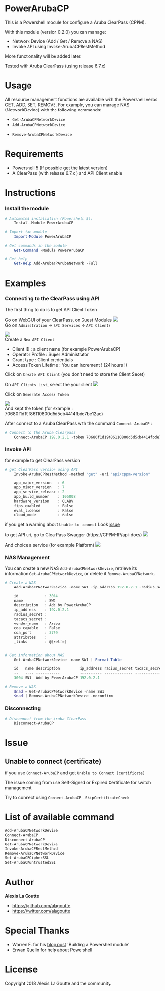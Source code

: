 
# PowerArubaCP

This is a Powershell module for configure a Aruba ClearPass (CPPM).

With this module (version 0.2.0) you can manage:

- Network Device (Add / Get / Remove a NAS)
- Invoke API using Invoke-ArubaCPRestMethod

More functionality will be added later.

Tested with Aruba ClearPass (using release 6.7.x)

# Usage

All resource management functions are available with the Powershell verbs GET, ADD, SET, REMOVE. 
For example, you can manage NAS (NetworkDevice) with the following commands:
- `Get-ArubaCPNetworkDevice`
- `Add-ArubaCPNetworkDevice`
<!--- `Set-ArubaSWVlans`-->
- `Remove-ArubaCPNetworkDevice`

# Requirements

- Powershell 5 (If possible get the latest version)
- A ClearPass (with release 6.7.x ) and API Client enable

# Instructions
### Install the module
```powershell
# Automated installation (Powershell 5):
    Install-Module PowerArubaCP

# Import the module
    Import-Module PowerArubaCP

# Get commands in the module
    Get-Command -Module PowerArubaCP

# Get help
    Get-Help Add-ArubaCPArubaNetwork -Full
```

# Examples

### Connecting to the ClearPass using API

The first thing to do is to get API Client Token

Go on WebGUI of your ClearPass, on Guest Modules
![](./Medias/CPPM_Guest_API.PNG)  
Go on `Adminstration` => `API Services` => `API Clients`

![](./Medias/CPPM_Create_API_Client.PNG)  
Create a `New API Client`
- Client ID : a client name (for example PowerArubaCP)
- Operator Profile : Super Administrator
- Grant type : Client credentials
- Access Token Lifetime : You can increment ! (24 hours !)

Click on `Create API Client` (you don't need to store the Client Secet)

On `API Clients List`, select the your client
![](./Medias/CPPM_Generate_Access_Token.PNG)  

Click on `Generate Access Token`

![](./Medias/CPPM_Get_Token.PNG)  
And kept the token (for example : 70680f1d19f86110800d5d5cb4414fbde7be12ae)


After connect to a Aruba ClearPass with the command `Connect-ArubaCP` :

```powershell
# Connect to the Aruba Clearpass
    Connect-ArubaCP 192.0.2.1 -token 70680f1d19f86110800d5d5cb4414fbde7be12ae

```

### Invoke API
for example to get ClearPass version

```powershell
# get ClearPass version using API
    Invoke-ArubaCPRestMethod -method "get" -uri "api/cppm-version"

    app_major_version   : 6
    app_minor_version   : 7
    app_service_release : 2
    app_build_number    : 105008
    hardware_version    : CLABV
    fips_enabled        : False
    eval_license        : False
    cloud_mode          : False
```

if you get a warning about `Unable to connect` Look [Issue](#Issue)

to get API uri, go to ClearPass Swagger (https://CPPM-IP/api-docs)
![](./Medias/CPPM_API_Docs.PNG)  

And choice a service (for example Platform)
![](./Medias/CPPM_API_Docs_platform.PNG)  

### NAS Management

You can create a new NAS `Add-ArubaCPNetworkDevice`, retrieve its information `Get-ArubaCPNetworkDevice`,<!-- modify its properties `Set-ArubaSWVLans`,--> or delete it `Remove-ArubaCPNetwork`.

```powershell
# Create a NAS
    Add-ArubaCPNetworkDevice -name SW1 -ip_address 192.0.2.1 -radius_secret MySecurePassword -vendor Aruba -description "Add by PowerArubaCP"

    id            : 3004
    name          : SW1
    description   : Add by PowerArubaCP
    ip_address    : 192.0.2.1
    radius_secret :
    tacacs_secret :
    vendor_name   : Aruba
    coa_capable   : False
    coa_port      : 3799
    attributes    :
    _links        : @{self=}


# Get information about NAS
    Get-ArubaCPNetworkDevice -name SW1 | Format-Table

    id   name description         ip_address radius_secret tacacs_secret vendor_name coa_capable coa_port attributes
    --   ---- -----------         ---------- ------------- ------------- ----------- ----------- -------- ----------
    3004 SW1  Add by PowerArubaCP 192.0.2.1                              Aruba       False       3799

# Remove a NAS
    $nad = Get-ArubaCPNetworkDevice -name SW1
    $nad | Remove-ArubaCPNetworkDevice -noconfirm
```

### Disconnecting

```powershell
# Disconnect from the Aruba ClearPass
    Disconnect-ArubaCP
```

# Issue

## Unable to connect (certificate)
if you use `Connect-ArubaCP` and get `Unable to Connect (certificate)`

The issue coming from use Self-Signed or Expired Certificate for switch management

Try to connect using `Connect-ArubaCP -SkipCertificateCheck`

# List of available command
```powershell
Add-ArubaCPNetworkDevice
Connect-ArubaCP
Disconnect-ArubaCP
Get-ArubaCPNetworkDevice
Invoke-ArubaCPRestMethod
Remove-ArubaCPNetworkDevice
Set-ArubaCPCipherSSL
Set-ArubaCPuntrustedSSL
```

# Author

**Alexis La Goutte**
- <https://github.com/alagoutte>
- <https://twitter.com/alagoutte>

# Special Thanks

- Warren F. for his [blog post](http://ramblingcookiemonster.github.io/Building-A-PowerShell-Module/) 'Building a Powershell module'
- Erwan Quelin for help about Powershell

# License

Copyright 2018 Alexis La Goutte and the community.
